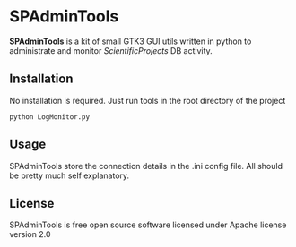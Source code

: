 # SPAdminTools

**SPAdminTools** is a kit of small GTK3 GUI utils written in python to administrate and monitor
 *ScientificProjects* DB activity.


## Installation

No installation is required. Just run tools in  the root directory of the project
```shell
python LogMonitor.py
```

## Usage

SPAdminTools store the connection details in the .ini config file.
All should be pretty much self explanatory.

## License

SPAdminTools is free open source software licensed under Apache license version 2.0
